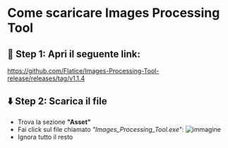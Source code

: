 # Come scaricare Images Processing Tool
## 🔗 Step 1: Apri il seguente link: 
https://github.com/Flatice/Images-Processing-Tool-release/releases/tag/v1.1.4

## ⬇️ Step 2: Scarica il file 
- Trova la sezione **"Asset"**
- Fai click sul file chiamato *"Images_Processing_Tool.exe"*:
![immagine](https://github.com/user-attachments/assets/c91c754a-0556-4109-acd8-60d1a56441b2)
- Ignora tutto il resto

